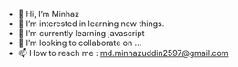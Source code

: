 - 👋 Hi, I’m Minhaz
- 👀 I’m interested in learning new things.
- 🌱 I’m currently learning javascript
- 💞️ I’m looking to collaborate on ...
- 📫 How to reach me  : md.minhazuddin2597@gmail.com

<!---
minhaz50/minhaz50 is a ✨ special ✨ repository because its `README.md` (this file) appears on your GitHub profile.
You can click the Preview link to take a look at your changes.
--->
